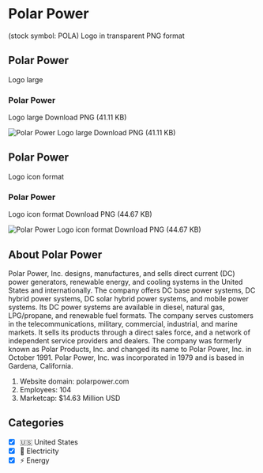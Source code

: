 # Polar Power
 (stock symbol: POLA) Logo in transparent PNG format

## Polar Power
 Logo large

### Polar Power
 Logo large Download PNG (41.11 KB)

![Polar Power
 Logo large Download PNG (41.11 KB)](/img/orig/POLA_BIG-7c307501.png)

## Polar Power
 Logo icon format

### Polar Power
 Logo icon format Download PNG (44.67 KB)

![Polar Power
 Logo icon format Download PNG (44.67 KB)](/img/orig/POLA-e02b65f4.png)

## About Polar Power


Polar Power, Inc. designs, manufactures, and sells direct current (DC) power generators, renewable energy, and cooling systems in the United States and internationally. The company offers DC base power systems, DC hybrid power systems, DC solar hybrid power systems, and mobile power systems. Its DC power systems are available in diesel, natural gas, LPG/propane, and renewable fuel formats. The company serves customers in the telecommunications, military, commercial, industrial, and marine markets. It sells its products through a direct sales force, and a network of independent service providers and dealers. The company was formerly known as Polar Products, Inc. and changed its name to Polar Power, Inc. in October 1991. Polar Power, Inc. was incorporated in 1979 and is based in Gardena, California.

1. Website domain: polarpower.com
2. Employees: 104
3. Marketcap: $14.63 Million USD


## Categories
- [x] 🇺🇸 United States
- [x] 🔋 Electricity
- [x] ⚡ Energy
